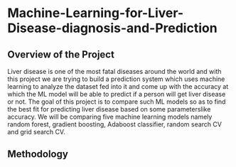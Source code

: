 # Machine-Learning-for-Liver-Disease-diagnosis-and-Prediction
## Overview of the Project
Liver disease is one of the most fatal
diseases around the world and with this
project we are trying to build a prediction
system which uses machine learning to
analyze the dataset fed into it and come up
with the accuracy at which the ML model
will be able to predict if a person will get
liver disease or not. The goal of this project
is to compare such ML models so as to find
the best fit for predicting liver disease based
on some parameterslike accuracy. We will
be comparing five machine learning models
namely random forest, gradient boosting,
Adaboost classifier, random search CV and
grid search CV.
## Methodology 
